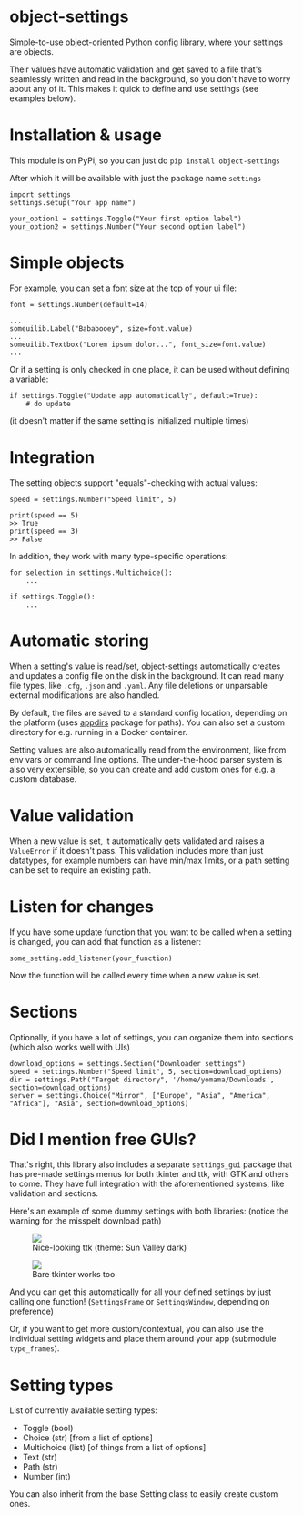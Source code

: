 
# object-settings

Simple-to-use object-oriented Python config library, where your settings are objects.

Their values have automatic validation and get saved to a file that's seamlessly
written and read in the background, so you don't have to worry about any of it. 
This makes it quick to define and use settings (see examples below).



Installation & usage
====================

This module is on PyPi, so you can just do `pip install object-settings`

After which it will be available with just the package name `settings`

    import settings
    settings.setup("Your app name")
    
    your_option1 = settings.Toggle("Your first option label")
    your_option2 = settings.Number("Your second option label")



Simple objects
==============

For example, you can set a font size at the top of your ui file:

    font = settings.Number(default=14)

    ...
    someuilib.Label("Bababooey", size=font.value)
    ...
    someuilib.Textbox("Lorem ipsum dolor...", font_size=font.value)
    ...

Or if a setting is only checked in one place, it can be used without defining a variable:

    if settings.Toggle("Update app automatically", default=True):
        # do update

(it doesn't matter if the same setting is initialized multiple times)



Integration
===========

The setting objects support "equals"-checking with actual values:

    speed = settings.Number("Speed limit", 5)
    
    print(speed == 5)
    >> True
    print(speed == 3)
    >> False

In addition, they work with many type-specific operations:

    for selection in settings.Multichoice():
        ...

    if settings.Toggle():
        ...



Automatic storing
=================

When a setting's value is read/set, object-settings automatically creates and updates 
a config file on the disk in the background. 
It can read many file types, like `.cfg`, `.json` and `.yaml`.
Any file deletions or unparsable external modifications are also handled.

By default, the files are saved to a standard config location, depending on the platform 
(uses [appdirs](https://github.com/ActiveState/appdirs) package for paths). 
You can also set a custom directory for e.g. running in a Docker container.

Setting values are also automatically read from the environment, like from env vars or command line options.
The under-the-hood parser system is also very extensible, so you can create and add custom ones for e.g. a custom database.



Value validation
================

When a new value is set, it automatically gets validated and raises a `ValueError` if it doesn't pass.
This validation includes more than just datatypes, for example numbers can have min/max limits, 
or a path setting can be set to require an existing path.



Listen for changes
==================

If you have some update function that you want to be called when a setting is changed, 
you can add that function as a listener:

    some_setting.add_listener(your_function)

Now the function will be called every time when a new value is set.



Sections
========

Optionally, if you have a lot of settings, you can organize them into sections 
(which also works well with UIs)

    download_options = settings.Section("Downloader settings")
    speed = settings.Number("Speed limit", 5, section=download_options)
    dir = settings.Path("Target directory", '/home/yomama/Downloads', section=download_options)
    server = settings.Choice("Mirror", ["Europe", "Asia", "America", "Africa"], "Asia", section=download_options)



Did I mention free GUIs?
========================

That's right, this library also includes a separate `settings_gui` package that has 
pre-made settings menus for both tkinter and ttk, with GTK and others to come.
They have full integration with the aforementioned systems, like validation and sections.

Here's an example of some dummy settings with both libraries: 
(notice the warning for the misspelt download path)

<figure>
  <img src="readme-images/ttk.png">
  <figcaption>Nice-looking ttk (theme: Sun Valley dark)</figcaption>
</figure>

<figure>
  <img src="readme-images/tkinter.png">
  <figcaption>Bare tkinter works too</figcaption>
</figure>

And you can get this automatically for all your defined settings by just calling one function! 
(`SettingsFrame` or `SettingsWindow`, depending on preference)

Or, if you want to get more custom/contextual, you can also use the individual 
setting widgets and place them around your app (submodule `type_frames`).



Setting types
=============

List of currently available setting types:

- Toggle (bool)
- Choice (str)  [from a list of options]
- Multichoice (list)  [of things from a list of options]
- Text (str)
- Path (str)
- Number (int)

You can also inherit from the base Setting class to easily create custom ones.
